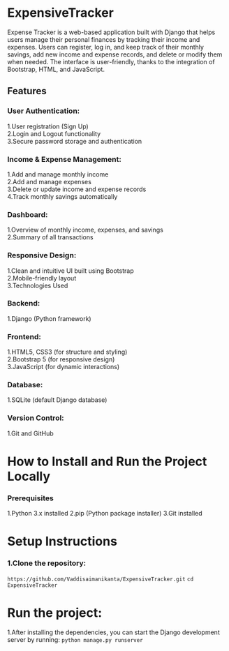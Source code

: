 # ExpensiveTracker

Expense Tracker is a web-based application built with Django that helps users manage their personal finances by tracking their income and expenses. Users can register, log in, and keep track of their monthly savings, add new income and expense records, and delete or modify them when needed. The interface is user-friendly, thanks to the integration of Bootstrap, HTML, and JavaScript.

## Features
### User Authentication:
1.User registration (Sign Up)<br>
2.Login and Logout functionality<br>
3.Secure password storage and authentication<br>
### Income & Expense Management:
1.Add and manage monthly income<br>
2.Add and manage expenses<br>
3.Delete or update income and expense records<br>
4.Track monthly savings automatically<br>
### Dashboard:
1.Overview of monthly income, expenses, and savings<br>
2.Summary of all transactions
### Responsive Design:
1.Clean and intuitive UI built using Bootstrap<br>
2.Mobile-friendly layout<br>
3.Technologies Used<br>
### Backend:
1.Django (Python framework)
### Frontend:
1.HTML5, CSS3 (for structure and styling)<br>
2.Bootstrap 5 (for responsive design)<br>
3.JavaScript (for dynamic interactions)<br>
### Database:
1.SQLite (default Django database)
### Version Control:
1.Git and GitHub

# How to Install and Run the Project Locally
### Prerequisites
1.Python 3.x installed
2.pip (Python package installer)
3.Git installed
# Setup Instructions
### 1.Clone the repository:
   ```https://github.com/Vaddisaimanikanta/ExpensiveTracker.git```
   ```cd ExpensiveTracker```
# Run the project: 
1.After installing the dependencies, you can start the Django development server by running:
```python manage.py runserver```
